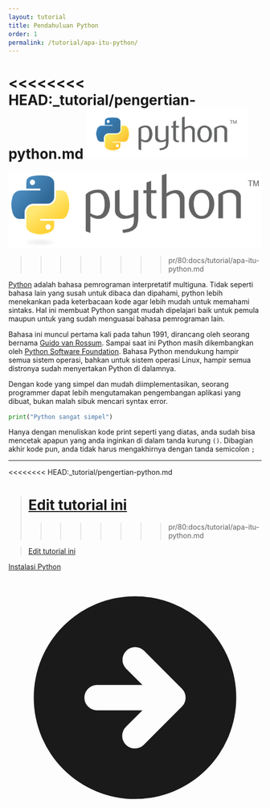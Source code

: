 ```yaml
---
layout: tutorial
title: Pendahuluan Python
order: 1
permalink: /tutorial/apa-itu-python/
---
```


<<<<<<<< HEAD:\_tutorial/pengertian-python.md
![Logo Python](/img/logo-python.png 'Logo Python')
========
![Logo Python](/img/729px-Python_logo_and_wordmark.svg.png 'Logo Python')

> > > > > > > > pr/80:docs/tutorial/apa-itu-python.md

[Python](https://www.python.org) adalah bahasa pemrograman interpretatif multiguna. Tidak seperti bahasa lain yang susah untuk dibaca dan dipahami, python lebih menekankan pada keterbacaan kode agar lebih mudah untuk memahami sintaks. Hal ini membuat Python sangat mudah dipelajari baik untuk pemula maupun untuk yang sudah menguasai bahasa pemrograman lain.

Bahasa ini muncul pertama kali pada tahun 1991, dirancang oleh seorang bernama [Guido van Rossum](https://id.wikipedia.org/wiki/Guido_van_Rossum). Sampai saat ini Python masih dikembangkan oleh [Python Software Foundation](https://www.python.org/psf/). Bahasa Python mendukung hampir semua sistem operasi, bahkan untuk sistem operasi Linux, hampir semua distronya sudah menyertakan Python di dalamnya.

Dengan kode yang simpel dan mudah diimplementasikan, seorang programmer dapat lebih mengutamakan pengembangan aplikasi yang dibuat, bukan malah sibuk mencari syntax error.

```python
print("Python sangat simpel")
```

Hanya dengan menuliskan kode print seperti yang diatas, anda sudah bisa mencetak apapun yang anda inginkan di dalam tanda kurung `()`. Dibagian akhir kode pun, anda tidak harus mengakhirnya dengan tanda semicolon `;`

---

<<<<<<<< HEAD:\_tutorial/pengertian-python.md

> # [Edit tutorial ini](https://github.com/belajarpythoncom/belajarpythoncom.github.io/edit/master/_tutorial/pengertian-python.md)
>
> > > > > > > > pr/80:docs/tutorial/apa-itu-python.md

> [Edit tutorial ini](https://github.com/belajarpythoncom/belajarpythoncom.github.io/edit/master/_tutorial/pengertian-python.md)

<div class="flex justify-center md:justify-end mt-8">
    <a href="/tutorial/instalasi-python"
        class="flex h-12 items-center rounded-full bg-gradient-to-l from-secondary-500 to-secondary-400 px-8 text-base text-black hover:text-black shadow-xl hover:shadow hover:no-underline">
        <span class="-mt-0.5">Instalasi Python</span>
        <svg xmlns="http://www.w3.org/2000/svg" class="h-5 w-5 ml-1" viewBox="0 0 20 20" fill="currentColor">
            <path fill-rule="evenodd" d="M10 18a8 8 0 100-16 8 8 0 000 16zm3.707-8.707l-3-3a1 1 0 00-1.414 1.414L10.586 9H7a1 1 0 100 2h3.586l-1.293 1.293a1 1 0 101.414 1.414l3-3a1 1 0 000-1.414z" clip-rule="evenodd" />
        </svg>
    </a>
</div>
